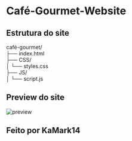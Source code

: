 # Café-Gourmet-Website

## Estrutura do site

café-gourmet/
<br>
├── index.html
<br>
├── CSS/
<br>
│   └── styles.css
<br>
├── JS/
<br>
│   └── script.js
<br>

## Preview do site

![preview](https://github.com/user-attachments/assets/29b61bc7-c780-481f-801d-81230768c48e)

## Feito por KaMark14
